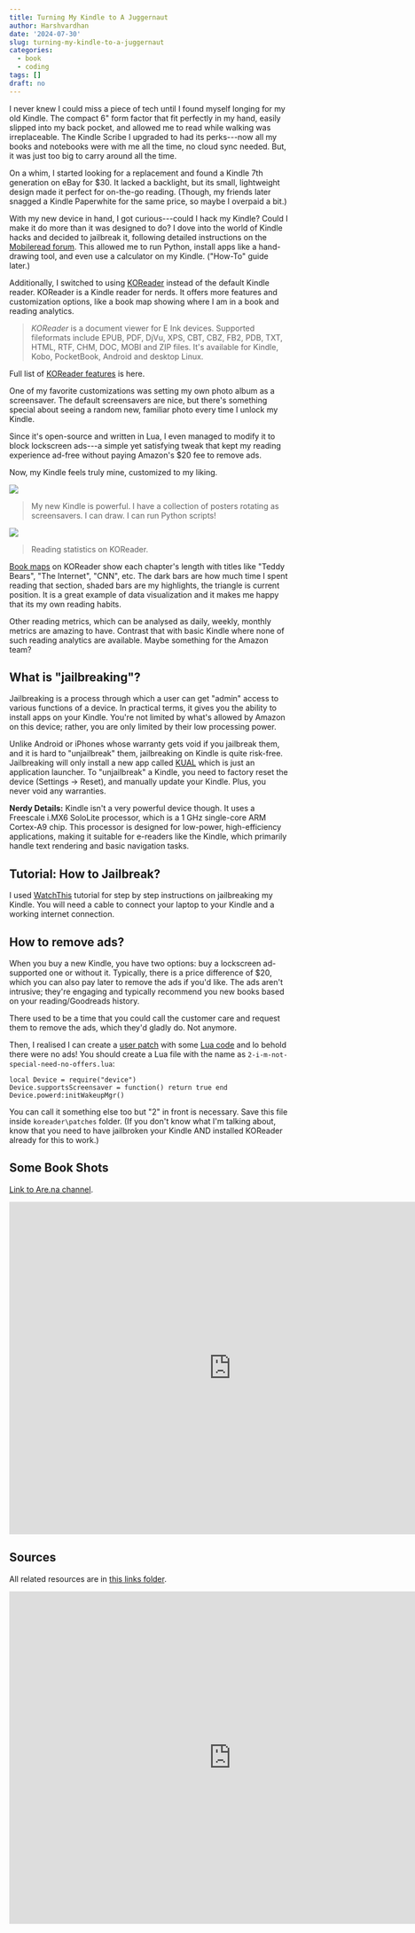 ```yaml
---
title: Turning My Kindle to A Juggernaut
author: Harshvardhan
date: '2024-07-30'
slug: turning-my-kindle-to-a-juggernaut
categories:
  - book
  - coding
tags: []
draft: no
---
```


I never knew I could miss a piece of tech until I found myself longing for my old Kindle.
The compact 6" form factor that fit perfectly in my hand, easily slipped into my back pocket, and allowed me to read while walking was irreplaceable. The Kindle Scribe I upgraded to had its perks---now all my books and notebooks were with me all the time, no cloud sync needed. But, it was just too big to carry around all the time.

On a whim, I started looking for a replacement and found a Kindle 7th generation on eBay for \$30.
It lacked a backlight, but its small, lightweight design made it perfect for on-the-go reading.
(Though, my friends later snagged a Kindle Paperwhite for the same price, so maybe I overpaid a bit.)

With my new device in hand, I got curious---could I hack my Kindle?
Could I make it do more than it was designed to do?
I dove into the world of Kindle hacks and decided to jailbreak it, following detailed instructions on the [Mobileread forum](https://www.mobileread.com/forums/showthread.php?t=346037).
This allowed me to run Python, install apps like a hand-drawing tool, and even use a calculator on my Kindle.
("How-To" guide later.)

Additionally, I switched to using [KOReader](https://koreader.rocks/) instead of the default Kindle reader.
KOReader is a Kindle reader for nerds.
It offers more features and customization options, like a book map showing where I am in a book and reading analytics.

> *KOReader* is a document viewer for E Ink devices.
> Supported fileformats include EPUB, PDF, DjVu, XPS, CBT, CBZ, FB2, PDB, TXT, HTML, RTF, CHM, DOC, MOBI and ZIP files.
> It's available for Kindle, Kobo, PocketBook, Android and desktop Linux.

Full list of [KOReader features](https://github.com/koreader/koreader/wiki/Features-list) is here.

One of my favorite customizations was setting my own photo album as a screensaver.
The default screensavers are nice, but there's something special about seeing a random new, familiar photo every time I unlock my Kindle.

Since it's open-source and written in Lua, I even managed to modify it to block lockscreen ads---a simple yet satisfying tweak that kept my reading experience ad-free without paying Amazon's \$20 fee to remove ads.

Now, my Kindle feels truly mine, customized to my liking.

![](images/kindle-power.png)

> My new Kindle is powerful.
> I have a collection of posters rotating as screensavers.
> I can draw.
> I can run Python scripts!

![](images/read_stats.png)

> Reading statistics on KOReader.

[Book maps](https://arc.net/l/quote/zaetaqeq) on KOReader show each chapter's length with titles like "Teddy Bears", "The Internet", "CNN", etc.
The dark bars are how much time I spent reading that section, shaded bars are my highlights, the triangle is current position.
It is a great example of data visualization and it makes me happy that its my own reading habits.

Other reading metrics, which can be analysed as daily, weekly, monthly metrics are amazing to have.
Contrast that with basic Kindle where none of such reading analytics are available.
Maybe something for the Amazon team?

## What is "jailbreaking"?

Jailbreaking is a process through which a user can get "admin" access to various functions of a device.
In practical terms, it gives you the ability to install apps on your Kindle.
You're not limited by what's allowed by Amazon on this device; rather, you are only limited by their low processing power.

Unlike Android or iPhones whose warranty gets void if you jailbreak them, and it is hard to "unjailbreak" them, jailbreaking on Kindle is quite risk-free.
Jailbreaking will only install a new app called [KUAL](https://www.mobileread.com/forums/showthread.php?t=203326) which is just an application launcher.
To "unjailbreak" a Kindle, you need to factory reset the device (Settings -\> Reset), and manually update your Kindle.
Plus, you never void any warranties.

**Nerdy Details:** Kindle isn't a very powerful device though.
It uses a Freescale i.MX6 SoloLite processor, which is a 1 GHz single-core ARM Cortex-A9 chip.
This processor is designed for low-power, high-efficiency applications, making it suitable for e-readers like the Kindle, which primarily handle text rendering and basic navigation tasks.

## Tutorial: How to Jailbreak?

I used [WatchThis](https://www.mobileread.com/forums/showthread.php?t=346037) tutorial for step by step instructions on jailbreaking my Kindle.
You will need a cable to connect your laptop to your Kindle and a working internet connection.

## How to remove ads?

When you buy a new Kindle, you have two options: buy a lockscreen ad-supported one or without it.
Typically, there is a price difference of \$20, which you can also pay later to remove the ads if you'd like.
The ads aren't intrusive; they're engaging and typically recommend you new books based on your reading/Goodreads history.

There used to be a time that you could call the customer care and request them to remove the ads, which they'd gladly do.
Not anymore.

Then, I realised I can create a [user patch](https://github.com/koreader/koreader/wiki/User-patches) with some [Lua code](https://github.com/koreader/koreader/issues/9992#issuecomment-1381062035) and lo behold there were no ads!
You should create a Lua file with the name as `2-i-m-not-special-need-no-offers.lua`:

```         
local Device = require("device")
Device.supportsScreensaver = function() return true end
Device.powerd:initWakeupMgr()
```

You can call it something else too but "2" in front is necessary.
Save this file inside `koreader\patches` folder.
(If you don't know what I'm talking about, know that you need to have jailbroken your Kindle AND installed KOReader already for this to work.)

## Some Book Shots

[Link to Are.na channel](https://www.are.na/harsh/book-shots).

<iframe src="https://www.are.na/harsh/book-shots" width="800" height="600" frameborder="0" allowfullscreen>

</iframe>

## Sources

All related resources are in [this links folder](https://arc.net/folder/1DC73A1C-574D-4E88-86B7-5D655EB09F9E).

<iframe src="https://arc.net/folder/1DC73A1C-574D-4E88-86B7-5D655EB09F9E" width="800" height="600" frameborder="0" allowfullscreen>

</iframe>
